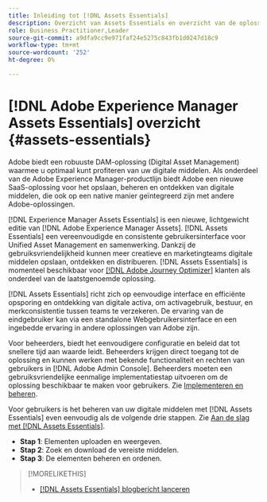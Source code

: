 ```yaml
---
title: Inleiding tot [!DNL Assets Essentials]
description: Overzicht van Assets Essentials en overzicht van de oplossing
role: Business Practitioner,Leader
source-git-commit: a9dfa9cc9e971faf24e5275c843fb1d0247d18c9
workflow-type: tm+mt
source-wordcount: '252'
ht-degree: 0%

---
```


# [!DNL Adobe Experience Manager Assets Essentials] overzicht {#assets-essentials}

<!-- TBD: Update this banner to remove Beta label. 
![Banner image for beta docs](assets/do-not-localize/banner-image-beta-docs.png)
-->

Adobe biedt een robuuste DAM-oplossing (Digital Asset Management) waarmee u optimaal kunt profiteren van uw digitale middelen. Als onderdeel van de Adobe Experience Manager-productlijn biedt Adobe een nieuwe SaaS-oplossing voor het opslaan, beheren en ontdekken van digitale middelen, die ook op een native manier geïntegreerd zijn met andere Adobe-oplossingen.

[!DNL Experience Manager Assets Essentials] is een nieuwe, lichtgewicht editie van  [!DNL Adobe Experience Manager Assets]. [!DNL Assets Essentials] een vereenvoudigde en consistente gebruikersinterface voor Unified Asset Management en samenwerking. Dankzij de gebruiksvriendelijkheid kunnen meer creatieve en marketingteams digitale middelen opslaan, ontdekken en distribueren. [!DNL Assets Essentials] is momenteel beschikbaar voor [[!DNL Adobe Journey Optimizer]](https://experienceleague.adobe.com/docs/journey-optimizer/using/ajo-home.html) klanten als onderdeel van de laatstgenoemde oplossing.

[!DNL Assets Essentials] richt zich op eenvoudige interface en efficiënte opsporing en ontdekking van digitale activa, om activagebruik, bestuur, en merkconsistentie tussen teams te verzekeren. De ervaring van de eindgebruiker kan via een standalone Webgebruikersinterface en een ingebedde ervaring in andere oplossingen van Adobe zijn.

Voor beheerders, biedt het eenvoudigere configuratie en beleid dat tot snellere tijd aan waarde leidt. Beheerders krijgen direct toegang tot de oplossing en kunnen werken met bekende functionaliteit en rechten van gebruikers in [!DNL Adobe Admin Console]. Beheerders moeten een gebruiksvriendelijke eenmalige implementatiestap uitvoeren om de oplossing beschikbaar te maken voor gebruikers. Zie [Implementeren en beheren](/help/deploy-administer.md).

Voor gebruikers is het beheren van uw digitale middelen met [!DNL Assets Essentials] even eenvoudig als de volgende drie stappen. Zie [Aan de slag met [!DNL Assets Essentials]](/help/get-started.md).

* **Stap 1**: Elementen uploaden en weergeven.
* **Stap 2**: Zoek en download de vereiste middelen.
* **Stap 3**: De elementen beheren en ordenen.

>[!MORELIKETHIS]
>
>* [[!DNL Assets Essentials] blogbericht lanceren](https://blog.adobe.com/en/publish/2021/04/27/introducing-adobe-experience-manager-assets-essentials-to-simplify-collaboration-across-teams.html)